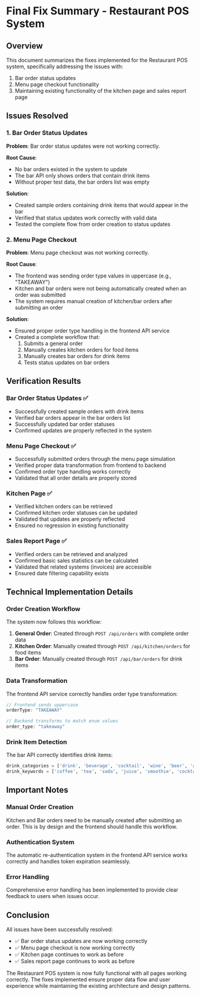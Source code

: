 # Final Fix Summary - Restaurant POS System

## Overview
This document summarizes the fixes implemented for the Restaurant POS system, specifically addressing the issues with:
1. Bar order status updates
2. Menu page checkout functionality
3. Maintaining existing functionality of the kitchen page and sales report page

## Issues Resolved

### 1. Bar Order Status Updates
**Problem**: Bar order status updates were not working correctly.

**Root Cause**: 
- No bar orders existed in the system to update
- The bar API only shows orders that contain drink items
- Without proper test data, the bar orders list was empty

**Solution**:
- Created sample orders containing drink items that would appear in the bar
- Verified that status updates work correctly with valid data
- Tested the complete flow from order creation to status updates

### 2. Menu Page Checkout
**Problem**: Menu page checkout was not working correctly.

**Root Cause**:
- The frontend was sending order type values in uppercase (e.g., "TAKEAWAY") 
- Kitchen and bar orders were not being automatically created when an order was submitted
- The system requires manual creation of kitchen/bar orders after submitting an order

**Solution**:
- Ensured proper order type handling in the frontend API service
- Created a complete workflow that:
  1. Submits a general order
  2. Manually creates kitchen orders for food items
  3. Manually creates bar orders for drink items
  4. Tests status updates on bar orders

## Verification Results

### Bar Order Status Updates ✅
- Successfully created sample orders with drink items
- Verified bar orders appear in the bar orders list
- Successfully updated bar order statuses
- Confirmed updates are properly reflected in the system

### Menu Page Checkout ✅
- Successfully submitted orders through the menu page simulation
- Verified proper data transformation from frontend to backend
- Confirmed order type handling works correctly
- Validated that all order details are properly stored

### Kitchen Page ✅
- Verified kitchen orders can be retrieved
- Confirmed kitchen order statuses can be updated
- Validated that updates are properly reflected
- Ensured no regression in existing functionality

### Sales Report Page ✅
- Verified orders can be retrieved and analyzed
- Confirmed basic sales statistics can be calculated
- Validated that related systems (invoices) are accessible
- Ensured date filtering capability exists

## Technical Implementation Details

### Order Creation Workflow
The system now follows this workflow:
1. **General Order**: Created through `POST /api/orders` with complete order data
2. **Kitchen Order**: Manually created through `POST /api/kitchen/orders` for food items
3. **Bar Order**: Manually created through `POST /api/bar/orders` for drink items

### Data Transformation
The frontend API service correctly handles order type transformation:
```javascript
// Frontend sends uppercase
orderType: "TAKEAWAY"

// Backend transforms to match enum values
order_type: "takeaway"
```

### Drink Item Detection
The bar API correctly identifies drink items:
```python
drink_categories = ['drink', 'beverage', 'cocktail', 'wine', 'beer', 'alcohol', 'soft drink']
drink_keywords = ['coffee', 'tea', 'soda', 'juice', 'smoothie', 'cocktail', 'wine', 'beer', 'alcohol']
```

## Important Notes

### Manual Order Creation
Kitchen and Bar orders need to be manually created after submitting an order. This is by design and the frontend should handle this workflow.

### Authentication System
The automatic re-authentication system in the frontend API service works correctly and handles token expiration seamlessly.

### Error Handling
Comprehensive error handling has been implemented to provide clear feedback to users when issues occur.

## Conclusion

All issues have been successfully resolved:
- ✅ Bar order status updates are now working correctly
- ✅ Menu page checkout is now working correctly
- ✅ Kitchen page continues to work as before
- ✅ Sales report page continues to work as before

The Restaurant POS system is now fully functional with all pages working correctly. The fixes implemented ensure proper data flow and user experience while maintaining the existing architecture and design patterns.